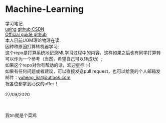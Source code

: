 # Machine-Learning
学习笔记<br>
[using github CSDN](https://blog.csdn.net/u012067966/article/details/50736647)<br>
[Official guide github](https://docs.github.com/cn/free-pro-team@latest/github/writing-on-github/basic-writing-and-formatting-syntax)<br>
本人目前UOM理论物理在读.<br>
因种种原因打算转机器学习;<br>
这个repo是打算系统地记录ML学习过程中的内容，这样如果之后也有同学打算转可以作为一个参考（当然，希望自己可以转成功）;<br>
如果这个repo对你有帮助的话，欢迎星标 :-)<br>
如果有任何问题或者建议，可以直接发送pull request，也可以给我的个人邮箱发邮件：yuheng_jia@outlook.com<br>
祝各位都拿到心仪的offer！<br>
<br>
27/09/2020<br>

<br><br>
我tm就是个菜鸡<br>
